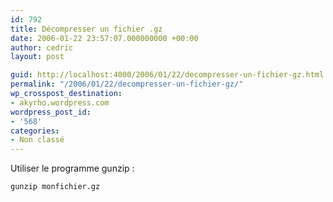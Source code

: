 ```yaml
---
id: 792
title: Décompresser un fichier .gz
date: 2006-01-22 23:57:07.000000000 +00:00
author: cedric
layout: post

guid: http://localhost:4000/2006/01/22/decompresser-un-fichier-gz.html
permalink: "/2006/01/22/decompresser-un-fichier-gz/"
wp_crosspost_destination:
- akyrho.wordpress.com
wordpress_post_id:
- '568'
categories:
- Non classé
---
```

Utiliser le programme gunzip :

<code class="highlighter-rouge">gunzip monfichier.gz</code>